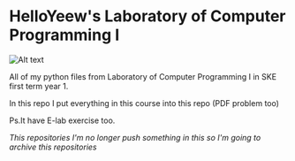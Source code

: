 # HelloYeew's Laboratory of Computer Programming I
![Alt text](catdestroycom.gif)

All of my python files from Laboratory of Computer Programming I in SKE first term year 1.

In this repo I put everything in this course into this repo (PDF problem too)

Ps.It have E-lab exercise too.

*This repositories I'm no longer push something in this so I'm going to archive this repositories*